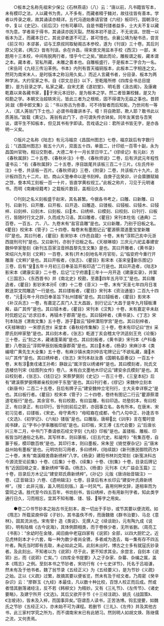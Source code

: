 <!-- { "loadSidebar": true } -->
　　○板本之名称先祖宋少保公《石林燕语》（八）云：“唐以前，凡书籍皆写本，未有模印之法，人以藏书为贵。人不多有，而藏者精于雠对，故往往皆有善本。学者以传录之艰，故其诵读亦精详。五代冯道始奏请官镂《六经》板印行。国朝淳化中，复以《史记》、《前后汉》付有司摹印。自是书籍刊镂者益多，士大夫不复以藏书为意。学者易于得书，其诵读亦因灭裂。然板本初不是正，不无讹误。世既一以板本为正，而藏本日亡，其讹谬者遂不可正，甚可惜也。余襄公靖为秘书丞，尝言《前汉书》本谬甚，诏与王原叔同取秘阁古本参校，遂为《刊误》三十卷。其后刘原父兄弟，《两汉》皆有刊误。余在许昌，得宋景文用监本手校《西汉》一部，末题用十三本校，中间有脱两行者，惜乎今亡之矣。”据此而论，雕板谓之板，藏本谓之本。藏本者，官私所藏，未雕之善本也。自雕板盛行，于是板本二字合为一名。（宋岳珂《九经三传沿革例。书本》内列有晋天福铜版本，此板本二字相连之文。然珂为南宋末人，是时版本之称沿用久矣。）而近人言藏书者，分目录、板本为两种学派。大约官家之书，自《崇文总目》以下，至乾隆所修《四库全书总目提要》，是为目录之学。私家之藏，自宋尤袤《遂初堂》、明毛晋《汲古阁》，及康雍乾嘉以来各藏书家，于宋元本旧钞，是为板本之学。然二者皆兼校雠，是又为校勘之学。本朝文治超轶宋元，皆此三者为之根柢，固不得谓为无益之事也。昔顾涧跋《蔡中郎文集》云：“书以弥古为弥善，可不待智者而后知矣。乃世间有一等人，（其人荛翁门下士也。）必谓书毋庸讲本子。噫！将自欺耶，欺人耶？敢书此以质荛翁。”跋载《黄记》。荛翁有此门下，亦可谓失传衣钵矣。同年友某尝与吾笑谈，谓平生不知板本，但见其书有字即读。吾戏语之曰：君所读书皆无字，是亦各明一义矣。

　　○版片之名称《陆志》有元冯福京《昌国州图志》七卷，福京跋后有字数行云：“《昌国州图志》板五十六片，双面五十四，单面二，计印纸一百零十副，永为昌国州官物，相沿交割者。大德二年十一月长至日毕工。”《缪续记》有元赵氵方《春秋属辞》二十五卷、《春秋补注》十卷、《春秋师说》二卷，后有洪武元年程性谨书云：“右《春秋属辞》二十五卷，序目跋尾共该板三百二十三片。《左氏传补注》十卷，共该板一百片。《春秋师说》三卷，《附录》二卷，共该板六十九片。总计板四百九十二片。初，商山义塾奉命以是书刻梓。自庚子迄癸卯，计会廪膳赋输之馀，誊本鸠工刻板一百一十片，皆直学黄权视工。”此板之称片，习见于元明诸书。而明《南雍经籍考》之载板片数目，盖相沿久矣。

　　○刊刻之名义刻板盛于赵宋，其名甚繁。今据各书考之，曰雕、曰新雕、曰刊、曰新刊、曰开雕、曰开板、曰开造、曰雕造、曰镂板、曰锓板、曰锓木、曰锓梓、曰刻梓、曰刻木、曰刻板、曰木、曰绣梓、曰模刻、曰校刻、曰刊行、曰板行，皆随时行文之辞，久而成为习语。其曰雕者，《瞿目》宋刊本杜佑《通典》二百卷，一百五、六、八、九卷末有“盐官县雕”是也。又曰新雕，乃别于旧板之名。《瞿目》校宋本《管子》二十四卷，每卷末有墨图记云“瞿源蔡潜道墨宝堂新雕印”是也。其曰刊者，《瞿目》影宋钞本《作邑自箴》十卷，末有“淳熙己亥中元浙西提刑司刊”是也。又曰新刊，亦别于旧板之名。《天禄琳琅》三庆元六祀孟春建安魏仲举家塾刻《新刊五百家注音辨昌黎先生文集》是也。其曰开雕者，《黄书录》宋绍兴九年刻《文粹》一百卷，末有{开木}刻地名年月官衔，云“临安府今重行开雕唐《文粹》”是也。其曰开板者，《张志》、《瞿目》影宋本《圣宋皇新乐图记》三卷，后有“皇五年十月初三日奉圣旨开板印造”二行是也。其曰开造者，《陆志》影宋本《建康实录》二十卷，后记“江宁府嘉三年十一月开造《建康实录》，并案《三国志》、《东西晋书》并《南北史》校勘，至嘉四年五月毕工”是也。其曰雕造者，《瞿目》影钞宋本孙《律》十二卷《音义》一卷，末有“天圣七年四月日准敕送崇文院雕造”一行是也。其曰镂板者，《瞿目》宋刊本《资治通鉴》二百九十四卷，“元元年十月四日奉圣旨下杭州镂板”是也。其曰锓板者，《瞿目》影宋本《补汉兵志》一卷，有嘉定乙亥门人王大昌跋，别行记云“大昌于是年九月锓板漕廨，益广其传”是也。其曰锓木者，《瞿目》宋刊本《汉隽》十卷，末有嘉定辛未赵时侃题记云“访求旧本，再锓木于郡斋”是也。其曰锓梓者，《黄书录》、《丁志》宋刊本陆游《渭南文集》五十卷，游子跋云“锓梓溧阳学宫”是也。其曰刻梓者，《天禄琳琅》一宋廖氏世纟采堂本《春秋经传集解》三十卷，卷末有印记曰“世纟采廖氏刻梓家塾”是也。其曰刻木者，《张志》乾道丁亥会稽太守洪适刻王充《论衡》三十卷，云“刻之木，藏诸蓬莱阁”是也。其曰刻板者，《黄书录》宋刊本《产科备要》八卷跋云“淳熙甲辰刻板南康郡斋”是也。其曰木者，《杨录》宋麻沙本《类编增广黄先生大全集》五十卷，有麻沙镇水南刘仲吉宅牌记云“不欲私藏，庸木以广其传”是也。其曰绣梓者，《张志》宋刊本赵汝愚《国朝名臣奏议》一百五十卷，末有淳庚戌诸王孙希氵静跋云“属泮宫以绣诸梓”是也。其曰模刻者，阮氏文选楼仿刊宋《绘图列女传》卷八，末有白文墨地木印记云“建安余氏模刻”是也。其曰校刻者，《张志》、《钱日记》宋蔡梦弼刻《史记》一百三十卷，《三皇本纪》后有“建溪蔡梦弼傅卿亲校刻梓于东塾”是也。其曰刊行者，《缪记》宋魏仲立刻本《新唐书》二百二十五卷，目后有牌子云“建安魏仲立宅刊行，士大夫幸详察之”是也。其曰板行者。《瞿目》校宋本《管子》二十四卷，卷终有图记二行云“瞿源蔡潜道宅板行”是也。其余官书，有曰校勘，有曰监雕，有曰印造。坊塾刻本，有曰校正，有曰录正，有曰印行。皆刊刻前后之职，亦因事立名，各有所本。在唐末、宋初习见者，曰镂板，《宋史。毋守素传》“毋昭裔在成都，令门人勾中正、孙逢吉书《文选》、《初学记》、《六帖》镂版”是也。曰雕版，唐柳比《训序》言在蜀时尝阅书肆，云“字书小学率雕板印纸”是也。曰印板，宋王溥《五代会要》云“后唐长兴三年二月，中书门下奏请依石经文字刻《九经》印板”是也。盖镂板、雕板、印板皆当时通俗之名称。其写样本，则曰篆板，《旧五代史。和凝传》“有集百卷，自篆于板，模印数百帙”是也。其印行本，则曰墨板，宋朱翌《猗觉寮杂记》云“唐末益州始有墨板”是也。元明坊刻习用者，多曰绣梓，《陆续跋》《新刊惠民御院药方》二十卷，末有“南溪精舍鼎新绣梓”八字。《杨录》建阳书林刘克常刻《新笺决科古今源流至论前集》十卷、《后集》十卷、《续集》十卷、《别集》十卷，目录后牌记有“近因回禄之变，重新绣梓”等语。《杨志》、《杨谱》元刊本《大广益会玉篇》三十卷，目录后方木记云“建安郑氏鼎新绣梓”。《孙记》元版《唐诗始音辑注》一卷、《正音辑注》六卷、《遗响辑注》七卷，目录后有木长印云“建安叶氏鼎新绣梓”。（按：此非元版，盖入明后刻版。）盖一时风气，喜用何种文辞，遂相率而为雷同之语。胜代至今四五百年，书坊刻书，皆曰绣梓，亦有用新刊字者。知此类字通行日久，习而相忘，宜其不知有雕、镂、锓、等字之用矣。

　　●卷二○书节钞本之始古书无刻本，故一切出于手钞，或节其要以便流观。如《隋志》所载梁庾仲容《子钞》，其书虽佚不传，而唐魏徵《群书治要》、马总《意林》，固其流派也。宋有曾忄造《类说》、无撰人之《续谈助》，元有陶九成《说郛》，明有陆楫《古今说海》，其体例颇相类，而于卷帙少者，无所省删。（周亮工《书影》：“余幼时在金陵，闻旧曲中老寇四家有《说郛》全部，以四大厨贮之。近见虎林刻本才十六套，每一种为数少者尚全镌，多者咸为逸去，每一集有存不四五叶者。陶氏当时即有去取，未必如此之简。此刻未出时，博古之士多有就寇氏钞录者。及此刻出，不知者以为《说郛》尽于此，更不知求其全。余尝言，自刻本《说郛》出，而《说郛》亡矣。”）《四库全书提要》入之子杂家、杂纂、杂编之属，盖本《隋志》之例。至刻本书之节钞者，宋坊行有《十七史详节》，托名于吕祖谦，然未有及于他书者。魏了翁节录《五经正义》为《五经要义》，是为节钞《义疏》之始。正以《义疏》过繁，故摘其要以便省览，然未有及于经文者。乃周密《癸辛杂识》云：“廖群玉《九经》本最佳，凡以数十种比校，百馀人校正而后成。然或者惜其删落诸经注，反不若《韩柳文》为精妙。又有《三礼节》、《左传节》、《诸史要略》，及建宁所开《文选》。其后又欲开手节《十三经注疏》、姚氏《战国策》、《注坡诗》，皆未及入梓，而国事异矣。”窃谓吾人读书，正苦浩博。钩玄提要，如魏氏之节钞《五经正义》，亦未始不可为课程。若删节《三礼》、《左传》并及其他古书，此三家村学究之所为，而不谓南宋末已有此陋习。然则明人如胡文焕、陈继儒之流，又何责焉。

